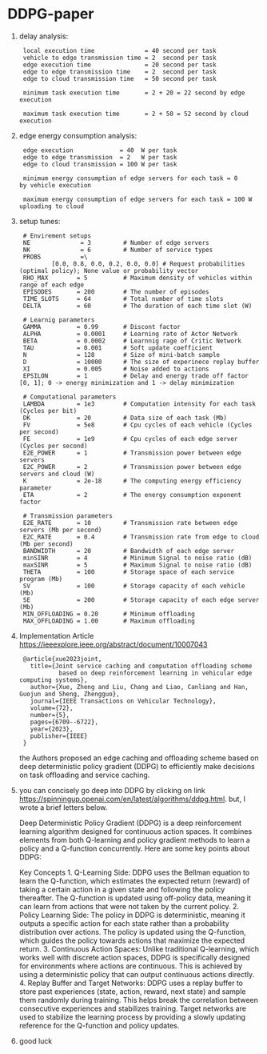 # DDPG-paper
1. delay analysis:
    
        local execution time              = 40 second per task
        vehicle to edge transmission time = 2  second per task
        edge execution time               = 20 second per task
        edge to edge transmission time    = 2  second per task
        edge to cloud transmission time   = 50 second per task
        
        minimum task execution time       = 2 + 20 = 22 second by edge execution
    
        maximum task execution time       = 2 + 50 = 52 second by cloud execution

2. edge energy consumption analysis:

        edge execution             = 40  W per task
        edge to edge transmission  = 2   W per task
        edge to cloud transmission = 100 W per task
        
        minimum energy consumption of edge servers for each task = 0      by vehicle execution
        
        maximum energy consumption of edge servers for each task = 100 W  uploading to cloud
    
3. setup tunes:

        # Envirement setups
        NE              = 3         # Number of edge servers
        NK              = 6         # Number of service types
        PROBS           =\
                [0.0, 0.8, 0.0, 0.2, 0.0, 0.0] # Request probabilities (optimal policy); None value or probability vector
        RHO_MAX        = 5          # Maximum density of vehicles within range of each edge
        EPISODES       = 200        # The number of episodes
        TIME_SLOTS     = 64         # Total number of time slots
        DELTA          = 60         # The duration of each time slot (W)
        
        # Learnig parameters
        GAMMA          = 0.99       # Discont factor
        ALPHA          = 0.0001     # Learning rate of Actor Network
        BETA           = 0.0002     # Learnnig rage of Critic Network
        TAU            = 0.001      # Soft update coefficient
        N              = 128        # Size of mini-batch sample
        D              = 10000      # The size of experinece replay buffer
        XI             = 0.005      # Noise added to actions
        EPSILON        = 1          # Delay and energy trade off factor [0, 1]; 0 -> energy minimization and 1 -> delay minimization
        
        # Computational parameters
        LAMBDA         = 1e3        # Computation intensity for each task (Cycles per bit)
        DK             = 20         # Data size of each task (Mb)
        FV             = 5e8        # Cpu cycles of each vehicle (Cycles per second)
        FE             = 1e9        # Cpu cycles of each edge server (Cycles per second)
        E2E_POWER      = 1          # Transmission power between edge servers
        E2C_POWER      = 2          # Transmission power between edge servers and cloud (W)
        K              = 2e-18      # The computing energy efficiency parameter
        ETA            = 2          # The energy consumption exponent factor
        
        # Transmission parameters
        E2E_RATE       = 10         # Transmission rate between edge servers (Mb per second)
        E2C_RATE       = 0.4        # Transmission rate from edge to cloud (Mb per second)
        BANDWIDTH      = 20         # Bandwidth of each edge server
        minSINR        = 4          # Minimum Signal to noise ratio (dB)
        maxSINR        = 5          # Maximum Signal to noise ratio (dB)
        THETA          = 100        # Storage space of each service program (Mb)
        SV             = 100        # Storage capacity of each vehicle (Mb)
        SE             = 200        # Storage capacity of each edge server (Mb)
        MIN_OFFLOADING = 0.20       # Minimum offloading
        MAX_OFFLOADING = 1.00       # Maximum offloading

4. Implementation Article https://ieeexplore.ieee.org/abstract/document/10007043 

        @article{xue2023joint,
          title={Joint service caching and computation offloading scheme 
                  based on deep reinforcement learning in vehicular edge computing systems},
          author={Xue, Zheng and Liu, Chang and Liao, Canliang and Han, Guojun and Sheng, Zhengguo},
          journal={IEEE Transactions on Vehicular Technology},
          volume={72},
          number={5},
          pages={6709--6722},
          year={2023},
          publisher={IEEE}
        }
    
    the Authors proposed an edge caching and offloading scheme based on deep deterministic policy gradient (DDPG) to efficiently make decisions on task offloading and service caching.

4. you can concisely go deep into DDPG by clicking on link https://spinningup.openai.com/en/latest/algorithms/ddpg.html. but, I wrote a brief letters below.

    Deep Deterministic Policy Gradient (DDPG) is a deep reinforcement learning algorithm designed for continuous action spaces.
    It combines elements from both Q-learning and policy gradient methods to learn a policy and a Q-function concurrently. 
    Here are some key points about DDPG:
    
    Key Concepts
        1. Q-Learning Side:
            DDPG uses the Bellman equation to learn the Q-function, which estimates the expected return (reward) of taking a certain action in a given state and following the policy thereafter.
            The Q-function is updated using off-policy data, meaning it can learn from actions that were not taken by the current policy.
        2. Policy Learning Side:
            The policy in DDPG is deterministic, meaning it outputs a specific action for each state rather than a probability distribution over actions.
            The policy is updated using the Q-function, which guides the policy towards actions that maximize the expected return.
        3. Continuous Action Spaces:
            Unlike traditional Q-learning, which works well with discrete action spaces, DDPG is specifically designed for environments where actions are continuous.
            This is achieved by using a deterministic policy that can output continuous actions directly.
        4. Replay Buffer and Target Networks:
            DDPG uses a replay buffer to store past experiences (state, action, reward, next state) and sample them randomly during training. 
            This helps break the correlation between consecutive experiences and stabilizes training.
            Target networks are used to stabilize the learning process by providing a slowly updating reference for the Q-function and policy updates.
    
5. good luck
        
